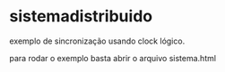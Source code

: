 # sistemadistribuido

exemplo de sincronização usando clock lógico.

para rodar o exemplo basta abrir o arquivo sistema.html
